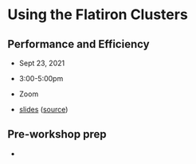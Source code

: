 # Using the Flatiron Clusters
## Performance and Efficiency
- Sept 23, 2021
- 3:00-5:00pm
- Zoom

- [slides](https://flatironinstitute.github.io/learn-sciware-dev/17_FICluster/slides.html) ([source](main.md))

## Pre-workshop prep
- 
